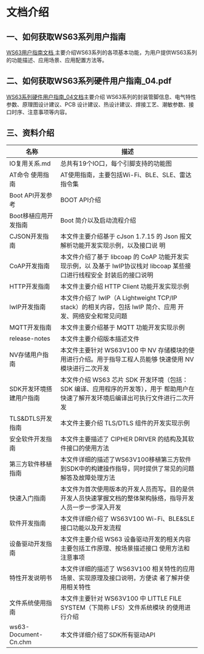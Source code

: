 # 文档介绍

## 一、如何获取WS63系列用户指南

[WS63用户指南文档 ](https://hispark-obs.obs.cn-east-3.myhuaweicloud.com/WS63%E7%B3%BB%E5%88%97%E7%94%A8%E6%88%B7%E6%8C%87%E5%8D%97.pdf)主要介绍WS63系列的各项基本功能，为用户提供WS63系列的功能描述、应用场景、应用配置方法等。

## 二、如何获取WS63系列硬件用户指南_04.pdf

[WS63系列硬件用户指南_04文档](https://hispark-obs.obs.cn-east-3.myhuaweicloud.com/WS63%E7%B3%BB%E5%88%97%E7%A1%AC%E4%BB%B6%E7%94%A8%E6%88%B7%E6%8C%87%E5%8D%97_04.pdf)主要介绍 WS63系列的封装管脚信息、电气特性参数、原理图设计建议、PCB 设计建议、热设计建议、焊接工艺、潮敏参数、接口时序、注意事项等内容。

## 三、资料介绍

| 名称                    | 描述                                                         |
| ----------------------- | ------------------------------------------------------------ |
| IO复用关系.md           | 总共有19个IO口，每个引脚支持的功能图                         |
| AT命令 使用指南         | AT使用指南，主要包括Wi-Fi、BLE、SLE、雷达指令集              |
| Boot API开发参考        | BOOT  API介绍                                                |
| Boot移植应用开发指南    | Boot  简介以及启动流程介绍                                   |
| CJSON开发指南           | 本文件主要介绍基于  cJson  1.7.15 的 Json  报文解析功能开发实现示例，以及接口说 明 |
| CoAP开发指南            | 本文件介绍了基于  libcoap 的 CoAP 功能开发实现示例，以  及基于 lwIP协议栈对  libcoap 某些接口进行线程安全 封装后的接口说明 |
| HTTP开发指南            | 本文件主要介绍  HTTP Client 功能开发实现示例                 |
| lwIP开发指南            | 本文件介绍了  lwIP（A Lightweight TCP/IP stack）的相关内容，包括  lwIP 简介、应用 开发、网络安全和常见问题 |
| MQTT开发指南            | 本文件主要介绍基于  MQTT 功能开发实现示例                    |
| release-notes           | 本文件主要介绍版本描述文件                                   |
| NV存储用户指南          | 本文件主要针对  WS63V100 中  NV 存储模块的使用进行介绍。用于指导工程人员能够  快速使用 NV 模块进行二次开发 |
| SDK开发环境搭建用户指南 | 本文件介绍  WS63 芯片  SDK 开发环境（包括：SDK 编译、应用程序的开发等），用于  帮助用户在快速了解开发环境后编译出可执行文件进行二次开发 |
| TLS&DTLS开发指南        | 本文件主要介绍  TLS/DTLS 组件的开发实现示例                  |
| 安全软件开发指南        | 本文件主要描述了  CIPHER DRIVER 的结构及其软件接口的使用方法 |
| 第三方软件移植指南      | 本文件详细的描述了WS63V100移植第三方软件到SDK中的构建操作指导，同时提供了常见的问题解答及故障处理方法 |
| 快速入门指南            | 本文件为首次使用版本的开发人员而写。目的是供开发人员快速掌握文档的整体架构脉络，指导开发人员一步一步深入开发 |
| 软件开发指南            | 本文件详细介绍了  WS63V100 Wi-Fi、BLE&SLE 接口功能以及开发流程 |
| 设备驱动开发指南        | 本文件主要介绍  WS63 设备驱动开发的相关内容主要包括工作原理、按场景描述接口  使用方法和注意事项 |
| 特性开发说明书          | 本文件详细的描述了  WS63V100 相关特性的应用场景、实现原理及接口说明，方便读  者了解并使用相关特性 |
| 文件系统使用指南        | 本文件主要针对  WS63V100 中  LITTLE FILE SYSTEM（下简称 LFS）文件系统模块 的使用进行介绍 |
| ws63-Document-Cn.chm    | 本文件详细介绍了SDK所有驱动API                               |
